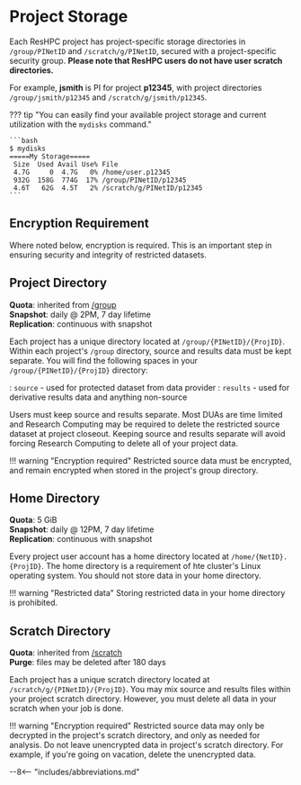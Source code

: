 # Project Storage

Each ResHPC project has project-specific storage directories in `/group/PINetID` and `/scratch/g/PINetID`, secured with a project-specific security group. **Please note that ResHPC users do not have user scratch directories.**

For example, **jsmith** is PI for project **p12345**, with project directories `/group/jsmith/p12345` and `/scratch/g/jsmith/p12345`.

??? tip "You can easily find your available project storage and current utilization with the `mydisks` command."

    ```bash
    $ mydisks
    =====My Storage=====
     Size  Used Avail Use% File
     4.7G     0  4.7G   0% /home/user.p12345
     932G  158G  774G  17% /group/PINetID/p12345
     4.6T   62G  4.5T   2% /scratch/g/PINetID/p12345
    ```

## Encryption Requirement

Where noted below, encryption is required. This is an important step in ensuring security and integrity of restricted datasets.

## Project Directory

**Quota**: inherited from [/group](../storage/rcc-storage.md#group)  
**Snapshot**: daily @ 2PM, 7 day lifetime  
**Replication**: continuous with snapshot

Each project has a unique directory located at `/group/{PINetID}/{ProjID}`. Within each project's `/group` directory, source and results data must be kept separate. You will find the following spaces in your `/group/{PINetID}/{ProjID}` directory:

: `source` - used for protected dataset from data provider
: `results` - used for derivative results data and anything non-source

Users must keep source and results separate. Most DUAs are time limited and Research Computing may be required to delete the restricted source dataset at project closeout. Keeping source and results separate will avoid forcing Research Computing to delete all of your project data.

!!! warning "Encryption required"
    Restricted source data must be encrypted, and remain encrypted when stored in the project's group directory.

## Home Directory

**Quota**: 5 GiB  
**Snapshot**: daily @ 12PM, 7 day lifetime  
**Replication**: continuous with snapshot

Every project user account has a home directory located at `/home/{NetID}.{ProjID}`. The home directory is a requirement of hte cluster's Linux operating system. You should not store data in your home directory.

!!! warning "Restricted data"
    Storing restricted data in your home directory is prohibited.

## Scratch Directory

**Quota**: inherited from [/scratch](../storage/rcc-storage.md#scratch)  
**Purge**: files may be deleted after 180 days

Each project has a unique scratch directory located at `/scratch/g/{PINetID}/{ProjID}`. You may mix source and results files within your project scratch directory. However, you must delete all data in your scratch when your job is done.

!!! warning "Encryption required"
    Restricted source data may only be decrypted in the project's scratch directory, and only as needed for analysis. Do not leave unencrypted data in project's scratch directory. For example, if you're going on vacation, delete the unencrypted data.

--8<-- "includes/abbreviations.md"
